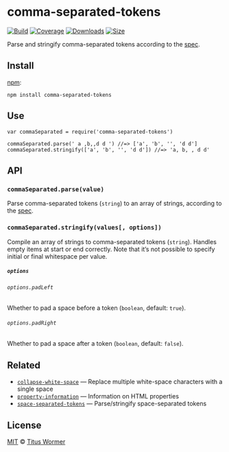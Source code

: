 comma-separated-tokens
======================

[![Build](https://img.shields.io/travis/wooorm/comma-separated-tokens.svg)](https://travis-ci.org/wooorm/comma-separated-tokens) [![Coverage](https://img.shields.io/codecov/c/github/wooorm/comma-separated-tokens.svg)](https://codecov.io/github/wooorm/comma-separated-tokens) [![Downloads](https://img.shields.io/npm/dm/comma-separated-tokens.svg)](https://www.npmjs.com/package/comma-separated-tokens) [![Size](https://img.shields.io/bundlephobia/minzip/comma-separated-tokens.svg)](https://bundlephobia.com/result?p=comma-separated-tokens)

Parse and stringify comma-separated tokens according to the [spec](https://html.spec.whatwg.org/#comma-separated-tokens).

Install
-------

[npm](https://docs.npmjs.com/cli/install):

    npm install comma-separated-tokens

Use
---

    var commaSeparated = require('comma-separated-tokens')

    commaSeparated.parse(' a ,b,,d d ') //=> ['a', 'b', '', 'd d']
    commaSeparated.stringify(['a', 'b', '', 'd d']) //=> 'a, b, , d d'

API
---

### `commaSeparated.parse(value)`

Parse comma-separated tokens (`string`) to an array of strings, according to the [spec](https://html.spec.whatwg.org/#comma-separated-tokens).

### `commaSeparated.stringify(values[, options])`

Compile an array of strings to comma-separated tokens (`string`). Handles empty items at start or end correctly. Note that it’s not possible to specify initial or final whitespace per value.

##### `options`

###### `options.padLeft`

Whether to pad a space before a token (`boolean`, default: `true`).

###### `options.padRight`

Whether to pad a space after a token (`boolean`, default: `false`).

Related
-------

-   [`collapse-white-space`](https://github.com/wooorm/collapse-white-space) — Replace multiple white-space characters with a single space
-   [`property-information`](https://github.com/wooorm/property-information) — Information on HTML properties
-   [`space-separated-tokens`](https://github.com/wooorm/space-separated-tokens) — Parse/stringify space-separated tokens

License
-------

[MIT](license) © [Titus Wormer](https://wooorm.com)
